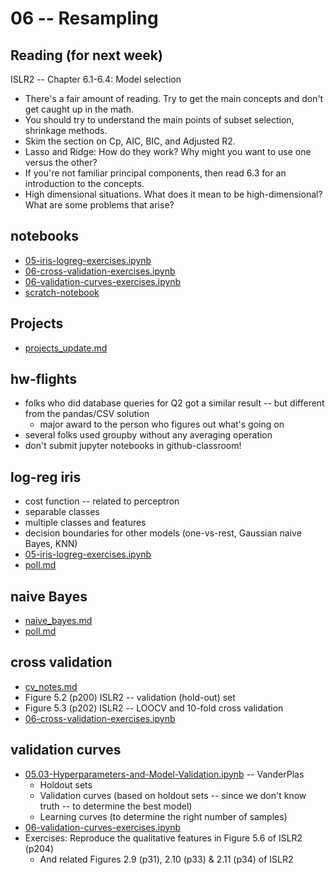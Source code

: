 
# 06 -- Resampling

## Reading (for next week)

ISLR2 -- Chapter 6.1-6.4: Model selection

* There's a fair amount of reading. Try to get the main concepts and don't get caught up in the math.
* You should try to understand the main points of subset selection, shrinkage methods.
* Skim the section on Cp, AIC, BIC, and Adjusted R2.
* Lasso and Ridge: How do they work? Why might you want to use one versus the other?
* If you're not familiar principal components, then read 6.3 for an introduction to the concepts.
* High dimensional situations. What does it mean to be high-dimensional? What are some problems that arise? 

## notebooks

* [05-iris-logreg-exercises.ipynb](https://colab.research.google.com/drive/1r_T4-xAS-ynwwC2T_R9YUdicgkdV5Ihr?usp=sharing)
* [06-cross-validation-exercises.ipynb](https://colab.research.google.com/drive/1IcW50M2yDkgDSDTooeYuLY7BQkzbm2Y1?usp=sharing)
* [06-validation-curves-exercises.ipynb](https://colab.research.google.com/drive/18FU3wLaqqDssxz7768dUil-g1bsLTNSk?usp=sharing)
* [scratch-notebook](https://colab.research.google.com/drive/1H4sj-XdST_PqBXQTrkutsamSFrOs2wNG?usp=sharing)

## Projects

* [projects_update.md](projects_update.md)

## hw-flights

* folks who did database queries for Q2 got a similar result -- but different from the pandas/CSV solution
  * major award to the person who figures out what's going on
* several folks used groupby without any averaging operation 
* don't submit jupyter notebooks in github-classroom!

## log-reg iris

* cost function -- related to perceptron
* separable classes
* multiple classes and features
* decision boundaries for other models (one-vs-rest, Gaussian naive Bayes, KNN)
* [05-iris-logreg-exercises.ipynb](https://colab.research.google.com/drive/1r_T4-xAS-ynwwC2T_R9YUdicgkdV5Ihr?usp=sharing)
* [poll.md](poll.md)

## naive Bayes

* [naive_bayes.md](naive_bayes.md)
* [poll.md](poll.md)

##  cross validation

* [cv_notes.md](cv_notes.md)
* Figure 5.2 (p200) ISLR2 -- validation (hold-out) set
* Figure 5.3 (p202) ISLR2 -- LOOCV and 10-fold cross validation
* [06-cross-validation-exercises.ipynb](https://colab.research.google.com/drive/1IcW50M2yDkgDSDTooeYuLY7BQkzbm2Y1?usp=sharing)

## validation curves

* [05.03-Hyperparameters-and-Model-Validation.ipynb](https://github.com/jakevdp/PythonDataScienceHandbook/blob/master/notebooks/05.03-Hyperparameters-and-Model-Validation.ipynb) -- VanderPlas
  * Holdout sets
  * Validation curves (based on holdout sets -- since we don't know truth -- to determine the best model)
  * Learning curves (to determine the right number of samples)
* [06-validation-curves-exercises.ipynb](https://colab.research.google.com/drive/18FU3wLaqqDssxz7768dUil-g1bsLTNSk?usp=sharing)
* Exercises: Reproduce the qualitative features in Figure 5.6 of ISLR2 (p204)
  * And related Figures 2.9 (p31), 2.10 (p33) & 2.11 (p34) of ISLR2
